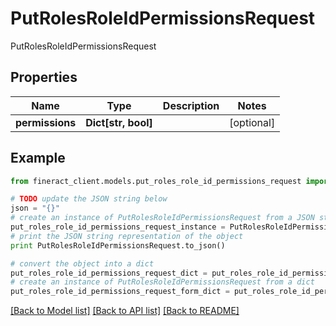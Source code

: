 # PutRolesRoleIdPermissionsRequest

PutRolesRoleIdPermissionsRequest

## Properties

Name | Type | Description | Notes
------------ | ------------- | ------------- | -------------
**permissions** | **Dict[str, bool]** |  | [optional] 

## Example

```python
from fineract_client.models.put_roles_role_id_permissions_request import PutRolesRoleIdPermissionsRequest

# TODO update the JSON string below
json = "{}"
# create an instance of PutRolesRoleIdPermissionsRequest from a JSON string
put_roles_role_id_permissions_request_instance = PutRolesRoleIdPermissionsRequest.from_json(json)
# print the JSON string representation of the object
print PutRolesRoleIdPermissionsRequest.to_json()

# convert the object into a dict
put_roles_role_id_permissions_request_dict = put_roles_role_id_permissions_request_instance.to_dict()
# create an instance of PutRolesRoleIdPermissionsRequest from a dict
put_roles_role_id_permissions_request_form_dict = put_roles_role_id_permissions_request.from_dict(put_roles_role_id_permissions_request_dict)
```
[[Back to Model list]](../README.md#documentation-for-models) [[Back to API list]](../README.md#documentation-for-api-endpoints) [[Back to README]](../README.md)



